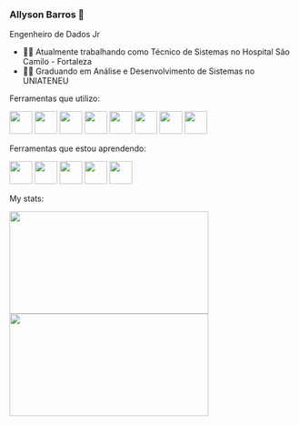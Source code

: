### Allyson Barros 👋

Engenheiro de Dados Jr

- :man_technologist: Atualmente trabalhando como Técnico de Sistemas no Hospital São Camilo - Fortaleza 
- :man_student: Graduando em Análise e Desenvolvimento de Sistemas no UNIATENEU

Ferramentas que utilizo: 

<img src="https://cdn.jsdelivr.net/gh/devicons/devicon/icons/javascript/javascript-original.svg" width="40" height="40"/> <img src="https://cdn.jsdelivr.net/gh/devicons/devicon/icons/html5/html5-original.svg" width="40" height="40" /> <img src="https://cdn.jsdelivr.net/gh/devicons/devicon/icons/css3/css3-original.svg" width="40" height="40" /> <img src="https://cdn.jsdelivr.net/gh/devicons/devicon/icons/bootstrap/bootstrap-plain.svg" width="40" height="40" /> <img src="https://cdn.jsdelivr.net/gh/devicons/devicon/icons/python/python-original.svg" width="40" height="40" /> <img src="https://cdn.jsdelivr.net/gh/devicons/devicon/icons/git/git-original.svg" width="40" height="40" /> <img src="https://cdn.jsdelivr.net/gh/devicons/devicon/icons/github/github-original.svg" width="40" height="40" /> <img src="https://cdn.jsdelivr.net/gh/devicons/devicon/icons/tomcat/tomcat-original.svg" width="40" height="40" />

Ferramentas que estou aprendendo: 

<img src="https://cdn.jsdelivr.net/gh/devicons/devicon/icons/mysql/mysql-original.svg" width="40" height="40" /> <img src="https://cdn.jsdelivr.net/gh/devicons/devicon/icons/mongodb/mongodb-original-wordmark.svg"  width="40" height="40" /> <img src="https://cdn.jsdelivr.net/gh/devicons/devicon/icons/nodejs/nodejs-original.svg" width="40" height="40" /> <img src="https://cdn.jsdelivr.net/gh/devicons/devicon/icons/react/react-original.svg" width="40" height="40" /> <img src="https://cdn.jsdelivr.net/gh/devicons/devicon/icons/vuejs/vuejs-original.svg" width="40" height="40" />

My stats: 

<div>
<a href="https://github.com/AllysonBarrosP">
<img height="180em" src="https://github-readme-stats.vercel.app/api/top-langs/?username=AllysonBarrosP&layout=compact&langs_count=7&theme=dracula"/ width="350" height="350">
<img height="180em" src="https://github-readme-stats.vercel.app/api?username=AllysonBarrosP&show_icons=true&theme=dracula&include_all_commits=true&count_private=true" width="350" height="350"/>
</div>
